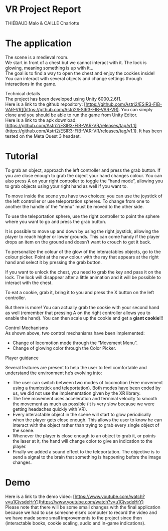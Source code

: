 # VR Project Report 

						

THIÉBAUD Malo & CAILLÉ Charlotte

# The application

The scene is a medieval room.  
We start in front of a chest but we cannot interact with it. The lock is glowing, meaning something is up with it…  
The goal is to find a way to open the chest and enjoy the cookies inside\!  
You can interact with several objects and change settings through interactions in the game.

Technical details  
The project has been developed using Unity 6000.2.6f1.  
Here is a link to the github repository: [https://github.com/Astri2/ESIR3-FIB-VAR-VR](https://github.com/Astri2/ESIR3-FIB-VAR-VR). You can simply clone and you should be able to run the game from Unity Editor.  
Here is a link to the apk download:   
[https://github.com/Astri2/ESIR3-FIB-VAR-VR/releases/tag/v1.1](https://github.com/Astri2/ESIR3-FIB-VAR-VR/releases/tag/v1.1). It has been tested on the Meta Quest 3 headset.

# Tutorial

To grab an object, approach the left controller and press the grab button. If you are close enough to grab the object your hand changes colour. You can also press A on your right controller to toggle the “hand mode”, allowing you to grab objects using your right hand as well if you want to.  

To move inside the scene you have two choices: you can use the joystick of the left controller or use teleportation spheres. To change from one to another the handle of the “menu” must be moved to the other side.  


To use the teleportation sphere, use the right controller to point the sphere where you want to go and press the grab button.  

It is possible to move up and down by using the right joystick, allowing the player to reach higher or lower grounds. This can come handy if the player drops an item on the ground and doesn’t want to crouch to get it back.

To personalize the colour of the glow of the interactables objects, go to the colour picker. Point at the new colour with the ray that appears at the right hand and select it by pressing the grab button.  

If you want to unlock the chest, you need to grab the key and pass it on the lock. The lock will disappear after a little animation and it will be possible to interact with the chest.  

To eat a cookie, grab it, bring it to you and press the X button on the left controller.

But there is more\! You can actually grab the cookie with your second hand as well (remember that pressing A on the right controller allows you to enable the hand). You can then scale up the cookie and get a **giant cookie**\!\!\!  

Control Mechanisms  
As shown above, two control mechanisms have been implemented:

- Change of locomotion mode through the “Movement Menu”.  
- Change of glowing color through the Color Picker.

Player guidance

Several features are present to help the user to feel comfortable and understand the environment he’s evolving into:

- The user can switch between two modes of locomotion (Free movement using a thumbstick and teleportation). Both modes have been coded by us, we did not use the implementation given by the XR library.  
- The free movement uses acceleration and terminal velocity to smooth the movement as much as possible (it is very slow because we were getting headaches quickly with VR).  
- Every interactable object in the scene will start to glow periodically when the player gets close enough. This allows the user to know he can interact with the object rather than trying to grab every single object of the scene.  
- Whenever the player is close enough to an object to grab it, or points the laser at it, the hand will change color to give an indication to the player.  
- Finally we added a sound effect to the teleportation. The objective is to send a signal to the brain that something is happening before the image changes.

# Demo

Here is a link to the demo video: [https://www.youtube.com/watch?v=u1CjvsdeHrY](https://www.youtube.com/watch?v=u1CjvsdeHrY)  
Please note that there will be some small changes with the final application because we had to use someone else’s computer to record the video and we have made some small improvements to the project since then (interactable books, cookie scaling, audio and in-game indications).
